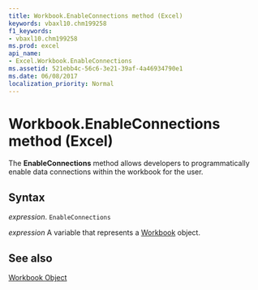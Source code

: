 ```yaml
---
title: Workbook.EnableConnections method (Excel)
keywords: vbaxl10.chm199258
f1_keywords:
- vbaxl10.chm199258
ms.prod: excel
api_name:
- Excel.Workbook.EnableConnections
ms.assetid: 521ebb4c-56c6-3e21-39af-4a46934790e1
ms.date: 06/08/2017
localization_priority: Normal
---
```



# Workbook.EnableConnections method (Excel)

The  **EnableConnections** method allows developers to programmatically enable data connections within the workbook for the user.


## Syntax

_expression_. `EnableConnections`

_expression_ A variable that represents a [Workbook](./Excel.Workbook.md) object.


## See also


[Workbook Object](Excel.Workbook.md)

